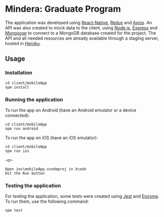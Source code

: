 # Mindera: Graduate Program
The application was developed using [React-Native](https://facebook.github.io/react-native/), [Redux](https://redux.js.org/) and [Axios](https://github.com/axios/axios).
An API was also created to mock data to the client, using [Node.js](https://nodejs.org/en/), [Express](https://expressjs.com/) and [Mongoose](http://mongoosejs.com/) to connect to a MongoDB database created for the project.
The API and all needed resources are already available through a staging server, hosted in [Heroku](https://graduates-mindera.herokuapp.com/events).

## Usage
### Installation

    cd client/mobileApp
    npm install

### Running the application
   
 To run the app on Android (have an Android emulator or a device connected):
 
    cd client/mobileApp
    npm run android     
    
 To run the app on iOS (have an iOS emulator):
 
    cd client/mobileApp
    npm run ios
      
   -or-
   
    Open ios\mobileApp.xcodeproj in Xcode
    Hit the Run button

### Testing the application
For testing the application, some tests were created using [Jest](https://facebook.github.io/jest/) and [Enzyme](http://airbnb.io/enzyme/). To run them, use the following command:
  
    npm test  

